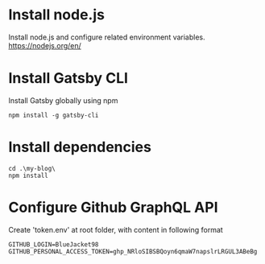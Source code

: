 # Install node.js

Install node.js and configure related environment variables.
https://nodejs.org/en/

# Install Gatsby CLI

Install Gatsby globally using npm

```shell
npm install -g gatsby-cli
```

# Install dependencies

```shell
cd .\my-blog\
npm install
```

# Configure Github GraphQL API

Create 'token.env' at root folder, with content in following format

```
GITHUB_LOGIN=BlueJacket98
GITHUB_PERSONAL_ACCESS_TOKEN=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
```
